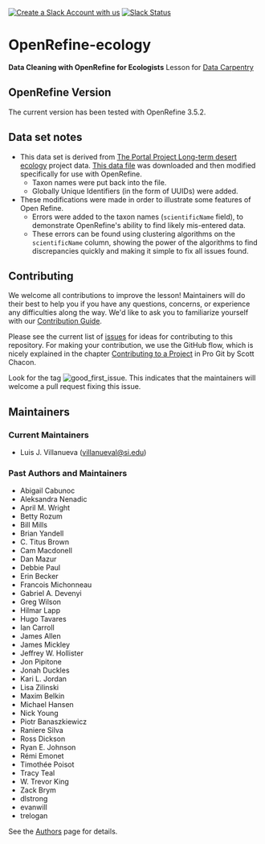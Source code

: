 [![Create a Slack Account with us](https://img.shields.io/badge/Create_Slack_Account-The_Carpentries-071159.svg)](https://swc-slack-invite.herokuapp.com/)
[![Slack Status](https://img.shields.io/badge/Slack_Channel-dc--ecology--openref-E01563.svg)](https://swcarpentry.slack.com/messages/C9Y0RDGPQ)

# OpenRefine-ecology

**Data Cleaning with OpenRefine for Ecologists** Lesson for [Data Carpentry](https://datacarpentry.org/lessons/#ecology-workshop)

## OpenRefine Version

The current version has been tested with OpenRefine 3.5.2.

## Data set notes

* This data set is derived from [The Portal Project Long-term desert ecology](http://portal.weecology.org/) project data. [This data file](http://www.esapubs.org/archive/ecol/E090/118/Portal_rodents_19772002.csv) was downloaded and then modified specifically for use with OpenRefine.
    * Taxon names were put back into the file.
    * Globally Unique Identifiers (in the form of UUIDs) were added.
* These modifications were made in order to illustrate some features of Open Refine.
    - Errors were added to the taxon names (`scientificName` field), to demonstrate OpenRefine's ability to find likely mis-entered data.
    - These errors can be found using clustering algorithms on the `scientificName` column, showing the power of the algorithms to find discrepancies quickly and making it simple to fix all issues found.

## Contributing

We welcome all contributions to improve the lesson! Maintainers will do their best to help you if you have any questions, concerns, or experience any difficulties along the way.
We'd like to ask you to familiarize yourself with our [Contribution Guide](CONTRIBUTING.md).

Please see the current list of [issues](https://github.com/datacarpentry/OpenRefine-ecology-lesson/issues) for ideas for contributing to this repository. For making your contribution, we use the GitHub flow, which is nicely explained in the chapter [Contributing to a Project](http://git-scm.com/book/en/v2/GitHub-Contributing-to-a-Project) in Pro Git by Scott Chacon.

Look for the tag ![good_first_issue](https://img.shields.io/badge/-good%20first%20issue-gold.svg). This indicates that the maintainers will welcome a pull request fixing this issue.  

## Maintainers

### Current Maintainers

 * Luis J. Villanueva (villanueval@si.edu)

### Past Authors and Maintainers

* Abigail Cabunoc
*	Aleksandra Nenadic
*	April M. Wright
*	Betty Rozum
*	Bill Mills
*	Brian Yandell
*	C. Titus Brown
*	Cam Macdonell
*	Dan Mazur
*	Debbie Paul
*	Erin Becker
*	Francois Michonneau
*	Gabriel A. Devenyi
*	Greg Wilson
*	Hilmar Lapp
*	Hugo Tavares
*	Ian Carroll
*	James Allen
*	James Mickley
*	Jeffrey W. Hollister
*	Jon Pipitone
*	Jonah Duckles
*	Kari L. Jordan
*	Lisa Zilinski
*	Maxim Belkin
*	Michael Hansen
*	Nick Young
*	Piotr Banaszkiewicz
*	Raniere Silva
*	Ross Dickson
*	Ryan E. Johnson
*	Rémi Emonet
*	Timothée Poisot
*	Tracy Teal
*	W. Trevor King
*	Zack Brym
*	dlstrong
*	evanwill
* trelogan

See the [Authors](AUTHORS) page for details.
